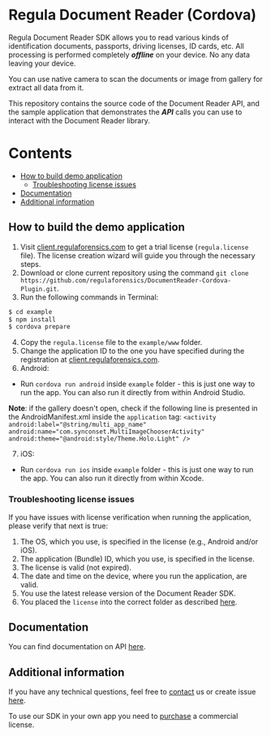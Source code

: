 #  Regula Document Reader (Cordova)
Regula Document Reader SDK allows you to read various kinds of identification documents, passports, driving licenses, ID cards, etc. All processing is performed completely _**offline**_ on your device. No any data leaving your device.

You can use native camera to scan the documents or image from gallery for extract all data from it.

This repository contains the source code of the Document Reader API, and the sample application that demonstrates the _**API**_ calls you can use to interact with the Document Reader library.

# Contents
* [How to build demo application](#how-to-build-demo-application)
    * [Troubleshooting license issues](#troubleshooting-license-issues)
* [Documentation](#documentation)
* [Additional information](#additional-information)

## How to build the demo application
1. Visit [client.regulaforensics.com](https://client.regulaforensics.com) to get a trial license (`regula.license` file). The license creation wizard will guide you through the necessary steps.
2. Download or clone current repository using the command `git clone https://github.com/regulaforensics/DocumentReader-Cordova-Plugin.git`.
3. Run the following commands in Terminal:
```bash
$ cd example
$ npm install
$ cordova prepare
```

4. Copy the `regula.license` file to the `example/www` folder.
5. Change the application ID to the one you have specified during the registration at [client.regulaforensics.com](https://client.regulaforensics.com).
6. Android:
  * Run `cordova run android` inside `example` folder - this is just one way to run the app. You can also run it directly from within Android Studio.

**Note**: if the gallery doesn't open, check if the following line is presented in the AndroidManifest.xml inside the `application` tag:
`<activity android:label="@string/multi_app_name" android:name="com.synconset.MultiImageChooserActivity" android:theme="@android:style/Theme.Holo.Light" />`

7. iOS:
  * Run `cordova run ios` inside `example` folder - this is just one way to run the app. You can also run it directly from within Xcode.

### Troubleshooting license issues
If you have issues with license verification when running the application, please verify that next is true:
1. The OS, which you use, is specified in the license (e.g., Android and/or iOS).
2. The application (Bundle) ID, which you use, is specified in the license.
3. The license is valid (not expired).
4. The date and time on the device, where you run the application, are valid.
5. You use the latest release version of the Document Reader SDK.
6. You placed the `license` into the correct folder as described [here](#how-to-build-demo-application).

## Documentation
You can find documentation on API [here](https://docs.regulaforensics.com/develop/doc-reader-sdk/mobile/cordova).

## Additional information
If you have any technical questions, feel free to [contact](mailto:cordova.support@regulaforensics.com) us or create issue [here](https://github.com/regulaforensics/DocumentReader-Cordova-Plugin/issues).

To use our SDK in your own app you need to [purchase](https://pipedrivewebforms.com/form/394a3706041290a04fbd0d18e7d7810f1841159) a commercial license.
